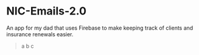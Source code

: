 # NIC-Emails-2.0
An app for my dad that uses Firebase to make keeping track of clients and insurance renewals easier. 

>a
>b
>c
